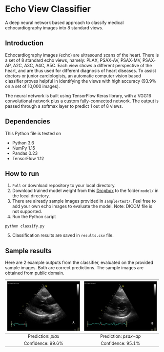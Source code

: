 # Echo View Classifier

A deep neural network based approach to classify medical echocardiography images into 8 standard views.

## Introduction

Echocardiography images (echo) are ultrasound scans of the heart. There is a set of 8 standard echo views, namely: PLAX, PSAX-AV, PSAX-MV, PSAX-AP, A2C, A3C, A4C, A5C. Each view shows a different perspective of the heart, and are thus used for different diagnosis of heart diseases. To assist doctors or junior cardiologists, an automatic computer vision based classifier proves helpful in identifying the views with high accuracy (93.9% on a set of 10,000 images).

The neural network is built using TensorFlow Keras library, with a VGG16 convolutional network plus a custom fully-connected network. The output is passed through a softmax layer to predict 1 out of 8 views.

## Dependencies

This Python file is tested on
- Python 3.6
- NumPy 1.15
- Pandas 0.23
- TensorFlow 1.12

## How to run

1. `Pull` or download repository to your local directory.
2. Download trained model weight from this [Dropbox](https://www.dropbox.com/s/948vur0ajbd165s/mymodel_echocv_500-500-8_adam_16_0.9394.h5?dl=0) to the folder `model/` in the local directory.
3. There are already sample images provided in `sample/test/`. Feel free to add your own echo images to evaluate the model. Note: DICOM file is not supported.
4. Run the Python script
```
python classify.py
```
5. Classification results are saved in `results.csv` file.

## Sample results

Here are 2 example outputs from the classifier, evaluated on the provided sample images. Both are correct predictions. The sample images are obtained from public domain.

| ![](sample/test/test1.jpg) |  ![](sample/test/test2.jpg) |
|:--:|:--:|
| Prediction: *plax* | Prediction: *psax-ap* |
| Confidence: 99.6% | Confidence: 95.1% |
